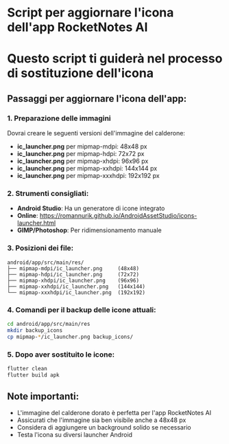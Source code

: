 # Script per aggiornare l'icona dell'app RocketNotes AI
# Questo script ti guiderà nel processo di sostituzione dell'icona

## Passaggi per aggiornare l'icona dell'app:

### 1. Preparazione delle immagini
Dovrai creare le seguenti versioni dell'immagine del calderone:

- **ic_launcher.png** per mipmap-mdpi: 48x48 px
- **ic_launcher.png** per mipmap-hdpi: 72x72 px  
- **ic_launcher.png** per mipmap-xhdpi: 96x96 px
- **ic_launcher.png** per mipmap-xxhdpi: 144x144 px
- **ic_launcher.png** per mipmap-xxxhdpi: 192x192 px

### 2. Strumenti consigliati:
- **Android Studio**: Ha un generatore di icone integrato
- **Online**: https://romannurik.github.io/AndroidAssetStudio/icons-launcher.html
- **GIMP/Photoshop**: Per ridimensionamento manuale

### 3. Posizioni dei file:
```
android/app/src/main/res/
├── mipmap-mdpi/ic_launcher.png     (48x48)
├── mipmap-hdpi/ic_launcher.png     (72x72)
├── mipmap-xhdpi/ic_launcher.png    (96x96)
├── mipmap-xxhdpi/ic_launcher.png   (144x144)
└── mipmap-xxxhdpi/ic_launcher.png  (192x192)
```

### 4. Comandi per il backup delle icone attuali:
```bash
cd android/app/src/main/res
mkdir backup_icons
cp mipmap-*/ic_launcher.png backup_icons/
```

### 5. Dopo aver sostituito le icone:
```bash
flutter clean
flutter build apk
```

## Note importanti:
- L'immagine del calderone dorato è perfetta per l'app RocketNotes AI
- Assicurati che l'immagine sia ben visibile anche a 48x48 px
- Considera di aggiungere un background solido se necessario
- Testa l'icona su diversi launcher Android
